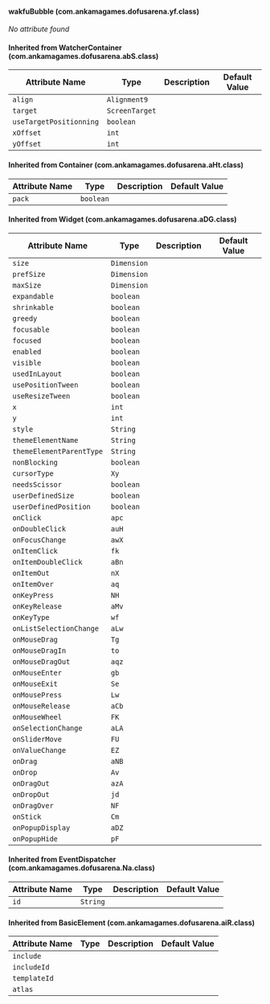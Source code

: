 #### wakfuBubble (com.ankamagames.dofusarena.yf.class)

*No attribute found*
#### Inherited from WatcherContainer (com.ankamagames.dofusarena.abS.class)

| Attribute Name | Type | Description | Default Value |
|-----|----|---|---|
|``align``|``Alignment9``|        |        |
|``target``|``ScreenTarget``|        |        |
|``useTargetPositionning``|``boolean``|        |        |
|``xOffset``|``int``|        |        |
|``yOffset``|``int``|        |        |
#### Inherited from Container (com.ankamagames.dofusarena.aHt.class)

| Attribute Name | Type | Description | Default Value |
|-----|----|---|---|
|``pack``|``boolean``|        |        |
#### Inherited from Widget (com.ankamagames.dofusarena.aDG.class)

| Attribute Name | Type | Description | Default Value |
|-----|----|---|---|
|``size``|``Dimension``|        |        |
|``prefSize``|``Dimension``|        |        |
|``maxSize``|``Dimension``|        |        |
|``expandable``|``boolean``|        |        |
|``shrinkable``|``boolean``|        |        |
|``greedy``|``boolean``|        |        |
|``focusable``|``boolean``|        |        |
|``focused``|``boolean``|        |        |
|``enabled``|``boolean``|        |        |
|``visible``|``boolean``|        |        |
|``usedInLayout``|``boolean``|        |        |
|``usePositionTween``|``boolean``|        |        |
|``useResizeTween``|``boolean``|        |        |
|``x``|``int``|        |        |
|``y``|``int``|        |        |
|``style``|``String``|        |        |
|``themeElementName``|``String``|        |        |
|``themeElementParentType``|``String``|        |        |
|``nonBlocking``|``boolean``|        |        |
|``cursorType``|``Xy``|        |        |
|``needsScissor``|``boolean``|        |        |
|``userDefinedSize``|``boolean``|        |        |
|``userDefinedPosition``|``boolean``|        |        |
|``onClick``|``apc``|        |        |
|``onDoubleClick``|``auH``|        |        |
|``onFocusChange``|``awX``|        |        |
|``onItemClick``|``fk``|        |        |
|``onItemDoubleClick``|``aBn``|        |        |
|``onItemOut``|``nX``|        |        |
|``onItemOver``|``aq``|        |        |
|``onKeyPress``|``NH``|        |        |
|``onKeyRelease``|``aMv``|        |        |
|``onKeyType``|``wf``|        |        |
|``onListSelectionChange``|``aLw``|        |        |
|``onMouseDrag``|``Tg``|        |        |
|``onMouseDragIn``|``to``|        |        |
|``onMouseDragOut``|``aqz``|        |        |
|``onMouseEnter``|``gb``|        |        |
|``onMouseExit``|``Se``|        |        |
|``onMousePress``|``Lw``|        |        |
|``onMouseRelease``|``aCb``|        |        |
|``onMouseWheel``|``FK``|        |        |
|``onSelectionChange``|``aLA``|        |        |
|``onSliderMove``|``FU``|        |        |
|``onValueChange``|``EZ``|        |        |
|``onDrag``|``aNB``|        |        |
|``onDrop``|``Av``|        |        |
|``onDragOut``|``azA``|        |        |
|``onDropOut``|``jd``|        |        |
|``onDragOver``|``NF``|        |        |
|``onStick``|``Cm``|        |        |
|``onPopupDisplay``|``aDZ``|        |        |
|``onPopupHide``|``pF``|        |        |
#### Inherited from EventDispatcher (com.ankamagames.dofusarena.Na.class)

| Attribute Name | Type | Description | Default Value |
|-----|----|---|---|
|``id``|``String``|        |        |
#### Inherited from BasicElement (com.ankamagames.dofusarena.aiR.class)

| Attribute Name | Type | Description | Default Value |
|-----|----|---|---|
|``include``||        |        |# 0
|``includeId``||        |        |# 0
|``templateId``||        |        |# 0
|``atlas``||        |        |# 0
